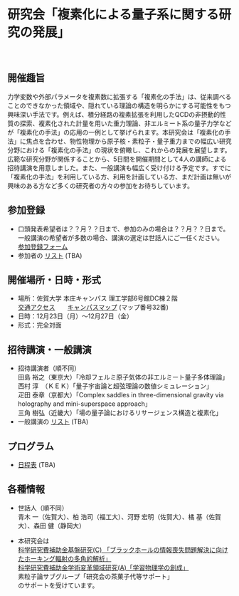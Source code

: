 # 研究会「複素化による量子系に関する研究の発展」

　  
## 開催趣旨
力学変数や外部パラメータを複素数に拡張する「複素化の手法」は、従来調べることのできなかった領域や、隠れている理論の構造を明らかにする可能性をもつ興味深い手法です。例えば、積分経路の複素拡張を利用したQCDの非摂動的性質の探索、複素化された計量を用いた重力理論、非エルミート系の量子力学などが「複素化の手法」の応用の一例として挙げられます。本研究会は「複素化の手法」に焦点を合わせ、物性物理から原子核・素粒子・量子重力までの幅広い研究分野における「複素化の手法」の現状を俯瞰し、これからの発展を展望します。広範な研究分野が関係することから、5日間を開催期間として4人の講師による招待講演を用意しました。また、一般講演も幅広く受け付ける予定です。すでに「複素化の手法」を利用している方、利用を計画している方、まだ計画は無いが興味のある方など多くの研究者の方々の参加をお待ちしています。

## 参加登録
- 口頭発表希望者は？？月？？日まで、参加のみの場合は？？月？？日まで。  
  一般講演の希望者が多数の場合、講演の選定は世話人にご一任ください。  
   [参加登録フォーム](https://forms.gle/919K1jHAihKMBynF9) 
- 参加者の [リスト](TBA) (TBA)

## 開催場所・日時・形式
- 場所：佐賀大学 本庄キャンパス 理工学部6号館DC棟２階  
  [交通アクセス](https://www.saga-u.ac.jp/access/)　　[キャンパスマップ](http://www.saga-u.ac.jp/gaiyo1/campusmap/index.html) (マップ番号32番)
- 日時：12月23日（月）～12月27日（金）
- 形式：完全対面

## 招待講演・一般講演
- 招待講演者（順不同）  
  田島 裕之（東京大）「冷却フェルミ原子気体の非エルミート量子多体理論」  
  西村 淳　（ＫＥＫ）「量子宇宙論と超弦理論の数値シミュレーション」  
  疋田 泰章（京都大）「Complex saddles in three-dimensional gravity via holography and mini-superspace approach」  
  三角 樹弘（近畿大）「場の量子論におけるリサージェンス構造と複素化」
  <!--　-->
- 一般講演の [リスト](TBA)  (TBA)

## プログラム
-  [日程表](TBA)  (TBA)

## 各種情報
- 世話人（順不同）  
  青木 一（佐賀大）、柏 浩司（福工大）、河野 宏明（佐賀大）、橘 基（佐賀大）、森田 健（静岡大）

- 本研究会は  
  [科学研究費補助金基盤研究(C) 「ブラックホールの情報喪失問題解決に向けたホーキング輻射の多角的解析」](https://kaken.nii.ac.jp/ja/grant/KAKENHI-PROJECT-20K03946/)  
  [科学研究費補助金学術変革領域研究(A)「学習物理学の創成」](https://mlphys.scphys.kyoto-u.ac.jp/)  
  素粒子論サブグループ「研究会の茶菓子代等サポート」  
  のサポートを受けています。
　<!-- [基礎物理学研究所「地域スクール・ワークショップ制度」](https://www.yukawa.kyoto-u.ac.jp/assets/contents/kyoudou/PDF/boshu.pdf)  -->
  

